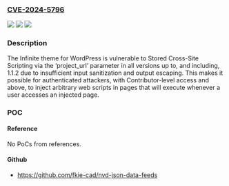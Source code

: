 ### [CVE-2024-5796](https://cve.mitre.org/cgi-bin/cvename.cgi?name=CVE-2024-5796)
![](https://img.shields.io/static/v1?label=Product&message=Infinite&color=blue)
![](https://img.shields.io/static/v1?label=Version&message=*%3C%3D%201.1.2%20&color=brighgreen)
![](https://img.shields.io/static/v1?label=Vulnerability&message=CWE-79%20Improper%20Neutralization%20of%20Input%20During%20Web%20Page%20Generation%20('Cross-site%20Scripting')&color=brighgreen)

### Description

The Infinite theme for WordPress is vulnerable to Stored Cross-Site Scripting via the ‘project_url’ parameter in all versions up to, and including, 1.1.2 due to insufficient input sanitization and output escaping. This makes it possible for authenticated attackers, with Contributor-level access and above, to inject arbitrary web scripts in pages that will execute whenever a user accesses an injected page.

### POC

#### Reference
No PoCs from references.

#### Github
- https://github.com/fkie-cad/nvd-json-data-feeds

